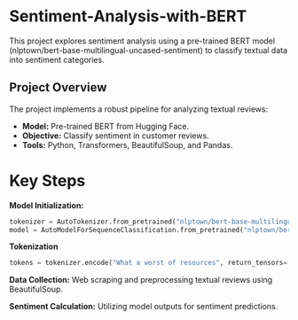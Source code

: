 # Sentiment-Analysis-with-BERT

This project explores sentiment analysis using a pre-trained BERT model (nlptown/bert-base-multilingual-uncased-sentiment) to classify textual data into sentiment categories.

## Project Overview
The project implements a robust pipeline for analyzing textual reviews:

- **Model:** Pre-trained BERT from Hugging Face.
- **Objective:** Classify sentiment in customer reviews.
- **Tools:** Python, Transformers, BeautifulSoup, and Pandas.

# Key Steps

**Model Initialization:**
```python
tokenizer = AutoTokenizer.from_pretrained("nlptown/bert-base-multilingual-uncased-sentiment")
model = AutoModelForSequenceClassification.from_pretrained("nlptown/bert-base-multilingual-uncased-sentiment")
```

**Tokenization**

```python
tokens = tokenizer.encode("What a worst of resources", return_tensors='pt')
```

**Data Collection:** Web scraping and preprocessing textual reviews using BeautifulSoup.

**Sentiment Calculation:** Utilizing model outputs for sentiment predictions.

